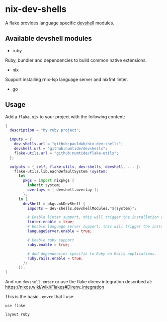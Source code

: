 # nix-dev-shells

A flake provides language specific [devshell](https://github.com/numtide/devshell) modules.

## Available devshell modules

- ruby 

Ruby, bundler and dependencies to build common native extensions.

- nix 

Support installing rnix-lsp language server and nixfmt linter.

- go 

## Usage

Add a `flake.nix` to your project with the following content:

```nix
{
  description = "My ruby project";

  inputs = {
    dev-shells.url = "github:pauldub/nix-dev-shells";
    devshell.url = "github:numtide/devshells";
    flake-utils.url = "github:numtide/flake-utils";
  };

  outputs = { self, flake-utils, dev-shells, devshell, ... }:
    flake-utils.lib.eachDefaultSystem (system:
      let
        pkgs = import nixpkgs {
          inherit system;
          overlays = [ devshell.overlay ];
        };
      in { 
        devShell = pkgs.mkDevShell {
          imports = dev-shells.devshellModules."${system}";

          # Enable linter support, this will trigger the installation of the `ruby.linter`.
          linter.enable = true;
          # Enable language server support, this will trigger the installation of the `ruby.languageServer`.
          languageServer.enable = true;

          # Enable ruby support
          ruby.enable = true;

          # Add dependencies specific to Ruby on Rails applications.
          ruby.rails.enable = true;
        }; 
      });
}
```

And run `devshell enter` or use the flake direnv integration described at: https://nixos.wiki/wiki/Flakes#Direnv_integration

This is the basic `.envrc` that I use:

```shell
use flake

layout ruby
```


